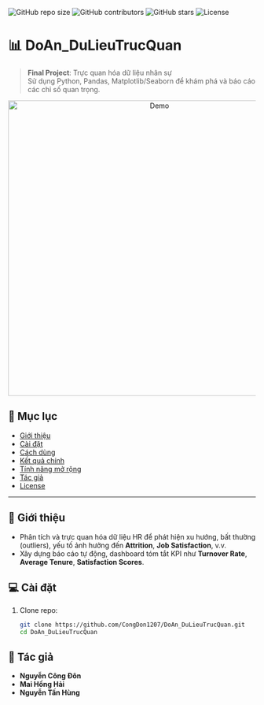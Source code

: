 <!-- Badges -->
![GitHub repo size](https://img.shields.io/github/repo-size/CongDon1207/DoAn_DuLieuTrucQuan)
![GitHub contributors](https://img.shields.io/github/contributors/CongDon1207/DoAn_DuLieuTrucQuan)
![GitHub stars](https://img.shields.io/github/stars/CongDon1207/DoAn_DuLieuTrucQuan?style=social)
![License](https://img.shields.io/github/license/CongDon1207/DoAn_DuLieuTrucQuan)

# 📊 DoAn_DuLieuTrucQuan

> **Final Project**: Trực quan hóa dữ liệu nhân sự  
> Sử dụng Python, Pandas, Matplotlib/Seaborn để khám phá và báo cáo các chỉ số quan trọng.

<!-- Demo GIF or image -->
<p align="center">
  <img src="https://raw.githubusercontent.com/CongDon1207/DoAn_DuLieuTrucQuan/main/docs/demo.gif" alt="Demo" width="600"/>
</p>

## 📖 Mục lục
- [Giới thiệu](#-giới-thiệu)  
- [Cài đặt](#-cài-đặt)  
- [Cách dùng](#-cách-dùng)  
- [Kết quả chính](#-kết-quả-chính)  
- [Tính năng mở rộng](#-tính-năng-mở-rộng)  
- [Tác giả](#-tác-giả)  
- [License](#-license)

---

## 🚀 Giới thiệu
- Phân tích và trực quan hóa dữ liệu HR để phát hiện xu hướng, bất thường (outliers), yếu tố ảnh hưởng đến **Attrition**, **Job Satisfaction**, v.v.
- Xây dựng báo cáo tự động, dashboard tóm tắt KPI như **Turnover Rate**, **Average Tenure**, **Satisfaction Scores**.

## 💻 Cài đặt
1. Clone repo:
   ```bash
   git clone https://github.com/CongDon1207/DoAn_DuLieuTrucQuan.git
   cd DoAn_DuLieuTrucQuan

## 👤 Tác giả
- **Nguyễn Công Đôn**
- **Mai Hồng Hải**
- **Nguyễn Tấn Hùng**

